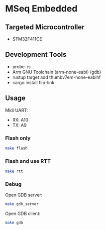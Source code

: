 # MSeq Embedded

## Targeted Microcontroller
* STM32F411CE

## Development Tools
* probe-rs
* Arm GNU Toolchain (arm-none-eabi) (gdb)
* rustup target add thumbv7em-none-eabihf
* cargo install flip-link

## Usage

Midi UART:
* RX: A10
* TX: A9

### Flash only

```bash
make flash
```

### Flash and use RTT

```bash
make rtt
```

### Debug

Open GDB server:
```bash
make gdb_server
```
Open GDB client:
```bash
make gdb
```
